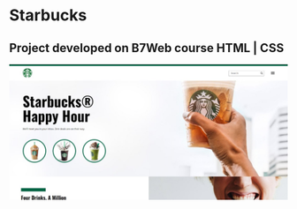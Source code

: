 # Starbucks

## Project developed on B7Web course HTML | CSS

![alt text](https://github.com/RicardoOliveira1397/Starbucks--Clone/blob/main/Assets/Images/Home.jpeg)
